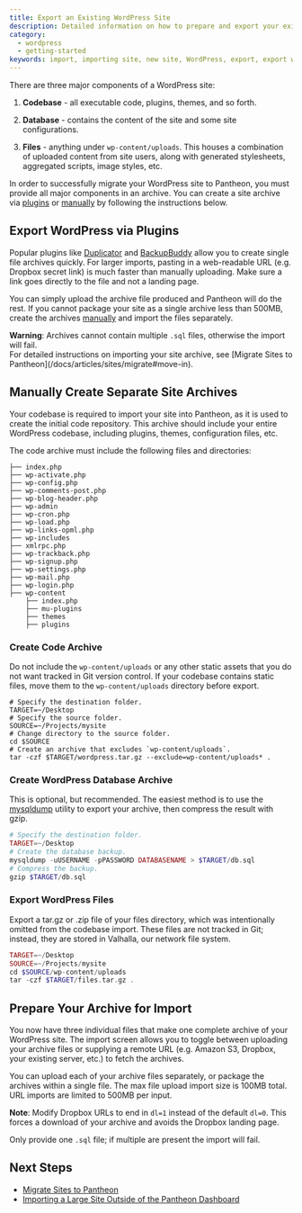 ```yaml
---
title: Export an Existing WordPress Site
description: Detailed information on how to prepare and export your existing Drupal site for migration to Pantheon.
category:
  - wordpress
  - getting-started
keywords: import, importing site, new site, WordPress, export, export wordpress, wordpress archive, archive
---
```


There are three major components of a WordPress site:

1. **Codebase** - all executable code, plugins, themes, and so forth.

2. **Database** - contains the content of the site and some site configurations.

3. **Files** - anything under `wp-content/uploads`. This houses a combination of uploaded content from site users, along with generated stylesheets, aggregated scripts, image styles, etc.

In order to successfully migrate your WordPress site to Pantheon, you must provide all major components in an archive. You can create a site archive via [plugins](#export-wordpress-via-plugins) or [manually](#manually-create-separate-site-archives) by following the instructions below.


## Export WordPress via Plugins

Popular plugins like [Duplicator](/docs/articles/wordpress/clone-a-wordpress-site-with-duplicator-plugin/) and [BackupBuddy](http://ithemes.com/codex/page/BackupBuddy) allow you to create single file archives quickly. For larger imports, pasting in a web-readable URL (e.g. Dropbox secret link) is much faster than manually uploading. Make sure a link goes directly to the file and not a landing page.

You can simply upload the archive file produced and Pantheon will do the rest.  If you cannot package your site as a single archive less than 500MB, create the archives [manually](#manually-create-separate-site-archives) and import the files separately.
<div class="alert alert-danger" role="alert">
<strong>Warning</strong>:  Archives cannot contain multiple <code>.sql</code> files, otherwise the import will fail.</div>
For detailed instructions on importing your site archive, see [Migrate Sites to Pantheon](/docs/articles/sites/migrate#move-in).

## Manually Create Separate Site Archives

Your codebase is required to import your site into Pantheon, as it is used to create the initial code repository. This archive should include your entire WordPress codebase, including plugins, themes, configuration files, etc.

The code archive must include the following files and directories:
```nohighlight
├── index.php
├── wp-activate.php
├── wp-config.php
├── wp-comments-post.php
├── wp-blog-header.php
├── wp-admin
├── wp-cron.php
├── wp-load.php
├── wp-links-opml.php
├── wp-includes
├── xmlrpc.php
├── wp-trackback.php
├── wp-signup.php
├── wp-settings.php
├── wp-mail.php
├── wp-login.php
├── wp-content
    ├── index.php
    ├── mu-plugins
    ├── themes
    ├── plugins
```
### Create Code Archive
Do not include the `wp-content/uploads` or any other static assets that you do not want tracked in Git version control. If your codebase contains static files, move them to the `wp-content/uploads` directory before export.

```
# Specify the destination folder.
TARGET=~/Desktop
# Specify the source folder.
SOURCE=~/Projects/mysite
# Change directory to the source folder.
cd $SOURCE
# Create an archive that excludes `wp-content/uploads`.
tar -czf $TARGET/wordpress.tar.gz --exclude=wp-content/uploads* .
```
### Create WordPress Database Archive

This is optional, but recommended. The easiest method is to use the [mysqldump](http://dev.mysql.com/doc/refman/5.5/en/mysqldump.html) utility to export your archive, then compress the result with gzip.
```php
# Specify the destination folder.
TARGET=~/Desktop
# Create the database backup.
mysqldump -uUSERNAME -pPASSWORD DATABASENAME > $TARGET/db.sql
# Compress the backup.
gzip $TARGET/db.sql
```
### Export WordPress Files
Export a tar.gz or .zip file of your files directory, which was intentionally omitted from the codebase import. These files are not tracked in Git; instead, they are stored in Valhalla, our network file system.
```php
TARGET=~/Desktop
SOURCE=~/Projects/mysite
cd $SOURCE/wp-content/uploads
tar -czf $TARGET/files.tar.gz .
```
## Prepare Your Archive for Import
You now have three individual files that make one complete archive of your WordPress site. The import screen allows you to toggle between uploading your archive files or supplying a remote URL (e.g. Amazon S3, Dropbox, your existing server, etc.) to fetch the archives.

You can upload each of your archive files separately, or package the archives within a single file. The max file upload import size is 100MB total. URL imports are limited to 500MB per input.


<div class="alert alert-warning" role="alert">
<strong>Note</strong>: Modify Dropbox URLs to end in <code>dl=1</code> instead of the default <code>dl=0</code>. This forces a download of your archive and avoids the Dropbox landing page.  </div>

Only provide one `.sql` file; if multiple are present the import will fail.

## Next Steps
- [Migrate Sites to Pantheon](/docs/articles/sites/migrate#move-in)
- [Importing a Large Site Outside of the Pantheon Dashboard](/docs/articles/sites/migrate/importing-a-large-site/)
